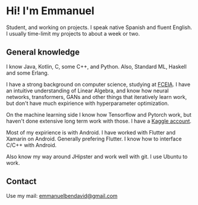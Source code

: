 # Hi! I'm Emmanuel
Student, and working on projects. I speak native Spanish and fluent English.
I usually time-limit my projects to about a week or two.

## General knowledge
I know Java, Kotlin, C, some C++, and Python. Also, Standard ML, Haskell and some Erlang.

I have a strong background on computer science, studying at [FCEIA](https://www.fceia.unr.edu.ar/). I have an intuitive understanding of Linear Algebra, and know how neural networks, transformers, GANs and other things that iteratively learn work, but don't have much expirience with hyperparameter optimization.

On the machine learning side I know how Tensorflow and Pytorch work, but haven't done extensive long term work with those. I have a [Kaggle account](https://www.kaggle.com/emmanuelmess). 

Most of my expirience is with Android. I have worked with Flutter and Xamarin on Android. Generally prefering Flutter. I know how to interface C/C++ with Android.

Also know my way around JHipster and work well with git.
I use Ubuntu to work.

## Contact
Use my mail: emmanuelbendavid@gmail.com
